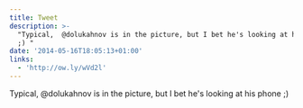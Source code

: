 ```yaml
---
title: Tweet
description: >-
  "Typical,  @dolukahnov is in the picture, but I bet he's looking at his phone
  ;) "
date: '2014-05-16T18:05:13+01:00'
links:
  - 'http://ow.ly/wVd2l'
---
```

Typical,  @dolukahnov is in the picture, but I bet he's looking at his phone ;) 
